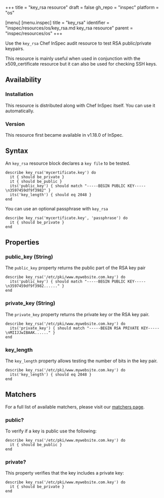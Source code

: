 +++
title = "key_rsa resource"
draft = false
gh_repo = "inspec"
platform = "os"

[menu]
  [menu.inspec]
    title = "key_rsa"
    identifier = "inspec/resources/os/key_rsa.md key_rsa resource"
    parent = "inspec/resources/os"
+++

Use the `key_rsa` Chef InSpec audit resource to test RSA public/private keypairs.

This resource is mainly useful when used in conjunction with the x509_certificate resource but it can also be used for checking SSH keys.

## Availability

### Installation

This resource is distributed along with Chef InSpec itself. You can use it automatically.

### Version

This resource first became available in v1.18.0 of InSpec.

## Syntax

An `key_rsa` resource block declares a `key file` to be tested.

    describe key_rsa('mycertificate.key') do
      it { should be_private }
      it { should be_public }
      its('public_key') { should match "-----BEGIN PUBLIC KEY-----\n3597459df9f3982" }
      its('key_length') { should eq 2048 }
    end

You can use an optional passphrase with `key_rsa`

    describe key_rsa('mycertificate.key', 'passphrase') do
      it { should be_private }
    end

## Properties

### public_key (String)

The `public_key` property returns the public part of the RSA key pair

    describe key_rsa('/etc/pki/www.mywebsite.com.key') do
      its('public_key') { should match "-----BEGIN PUBLIC KEY-----\n3597459df9f3982......" }
    end

### private_key (String)

The `private_key` property returns the private key or the RSA key pair.

    describe key_rsa('/etc/pki/www.mywebsite.com.key') do
      its('private_key') { should match "-----BEGIN RSA PRIVATE KEY-----\nMIIJJwIBAAK......" }
    end

### key_length

The `key_length` property allows testing the number of bits in the key pair.

    describe key_rsa('/etc/pki/www.mywebsite.com.key') do
      its('key_length') { should eq 2048 }
    end

## Matchers

For a full list of available matchers, please visit our [matchers page](/inspec/matchers/).

### public?

To verify if a key is public use the following:

    describe key_rsa('/etc/pki/www.mywebsite.com.key') do
      it { should be_public }
    end

### private?

This property verifies that the key includes a private key:

    describe key_rsa('/etc/pki/www.mywebsite.com.key') do
      it { should be_private }
    end
